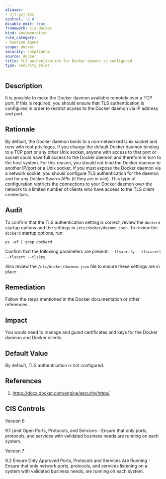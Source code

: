 ```yaml
---
aliases:
- 3jt-ywj-82c
control: '2.6'
disable_edit: true
framework: cis-docker
kind: documentation
rule_category:
- Runtime Agent
scope: docker
security: compliance
source: docker
title: TLS authentication for Docker daemon is configured
type: security_rules
---
```


## Description

It is possible to make the Docker daemon available remotely over a TCP port. If this is required, you should ensure that TLS authentication is configured in order to restrict access to the Docker daemon via IP address and port.

## Rationale

By default, the Docker daemon binds to a non-networked Unix socket and runs with root privileges. If you change the default Docker daemon binding to a TCP port or any other Unix socket, anyone with access to that port or socket could have full access to the Docker daemon and therefore in turn to the host system. For this reason, you should not bind the Docker daemon to another IP/port or a Unix socket. If you must expose the Docker daemon via a network socket, you should configure TLS authentication for the daemon and for any Docker Swarm APIs (if they are in use). This type of configuration restricts the connections to your Docker daemon over the network to a limited number of clients who have access to the TLS client credentials.

## Audit

To confirm that the TLS authentication setting is correct, review the `dockerd` startup options and the settings in `/etc/docker/daemon.json`. To review the `dockerd` startup options, run: 
```
ps -ef | grep dockerd 
```
Confirm that the following parameters are present: `--tlsverify --tlscacert --tlscert --tlskey`.

Also review the `/etc/docker/daemon.json` file to ensure these settings are in place.

## Remediation

Follow the steps mentioned in the Docker documentation or other references.

## Impact

You would need to manage and guard certificates and keys for the Docker daemon and Docker clients.

## Default Value

By default, TLS authentication is not configured.

## References

1. https://docs.docker.com/engine/security/https/

## CIS Controls

Version 6

9.1 Limit Open Ports, Protocols, and Services - Ensure that only ports, protocols, and services with validated business needs are running on each system.

Version 7

9.2 Ensure Only Approved Ports, Protocols and Services Are Running - Ensure that only network ports, protocols, and services listening on a system with validated business needs, are running on each system.
